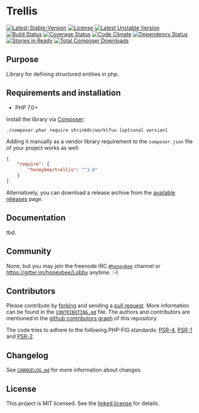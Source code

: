 # Trellis

[![Latest-Stable-Version](https://poser.pugx.org/shrink0r/trellis/v/stable.svg)][1]
[![License](https://poser.pugx.org/shrink0r/trellis/license.svg)][10]
[![Latest Unstable Version](https://poser.pugx.org/shrink0r/trellis/v/unstable.svg)][1]
[![Build Status](https://travis-ci.org/honeybee/trellis.svg?branch=immutability)][2]
[![Coverage Status](https://coveralls.io/repos/github/honeybee/trellis/badge.svg?branch=immutability)][3]
[![Code Climate](https://codeclimate.com/github/honeybee/trellis/badges/gpa.svg)](https://codeclimate.com/github/honeybee/trellis)
[![Dependency Status](https://www.versioneye.com/user/projects/577c3118b50608004ae4fbfd/badge.svg?style=flat-square)][4]
[![Stories in Ready](https://badge.waffle.io/shrink0r/trellis.png?label=ready&title=Ready)][9]
[![Total Composer Downloads](https://poser.pugx.org/shrink0r/trellis/d/total.png)][1] 

## Purpose

Library for defining structured entities in php.

## Requirements and installation

- PHP 7.0+

Install the library via [Composer](http://getcomposer.org/):

```./composer.phar require shrink0r/worklfux [optional version]```

Adding it manually as a vendor library requirement to the `composer.json` file of your project works as well:

```json
{
    "require": {
        "honeybee/trellis": "^1.0"
    }
}
```

Alternatively, you can download a release archive from the [available releases](https://github.com/shrink0r/worklfux/releases) page.

## Documentation

tbd.

## Community

None, but you may join the freenode IRC [`#honeybee`](irc://irc.freenode.org/honeybee) channel or https://gitter.im/honeybee/Lobby anytime. :-)

## Contributors

Please contribute by [forking](http://help.github.com/forking/) and sending a [pull request](http://help.github.com/pull-requests/). More information can be found in the [`CONTRIBUTING.md`](CONTRIBUTING.md) file. The authors and contributors are mentioned in the [github contributors graph](https://github.com/shrink0r/trellis/graphs/contributors) of this repository.

The code tries to adhere to the following PHP-FIG standards: [PSR-4][6], [PSR-1][7] and [PSR-2][8].

## Changelog

See [`CHANGELOG.md`](CHANGELOG.md) for more information about changes.

## License

This project is MIT licensed. See the [linked license](LICENSE.md) for details.

[1]: https://packagist.org/packages/shrink0r/trellis "shrink0r/trellis on packagist"
[2]: http://travis-ci.org/shrink0r/trellis "shrink0r/trellis on travis-ci"
[3]: https://coveralls.io/github/honeybee/trellis?branch=immutability "shrink0r/trellis on coveralls"
[4]: https://www.versioneye.com/user/projects/577c3118b50608004ae4fbfd "shrink0r/trellis on versioneye"
[6]: http://www.php-fig.org/psr/psr-4/ "PSR-4 Autoloading Standard"
[7]: http://www.php-fig.org/psr/psr-1/ "PSR-1 Basic Coding Standard"
[8]: http://www.php-fig.org/psr/psr-2/ "PSR-2 Coding Style Guide"
[9]: https://waffle.io/shrink0r/trellis "shrink0r/trellis on waffle"
[10]: LICENSE.md "license file with full text of the license"
